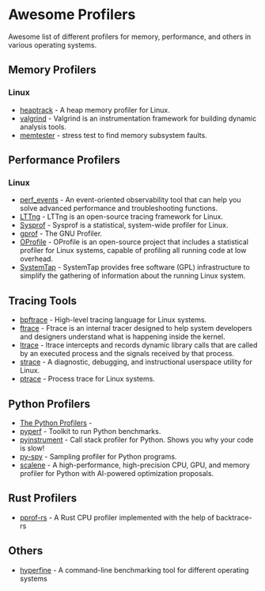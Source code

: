 # Awesome Profilers
Awesome list of different profilers for memory, performance, and others in various operating systems.

## Memory Profilers
### Linux
* [heaptrack](https://github.com/KDE/heaptrack) - A heap memory profiler for Linux.
* [valgrind](https://valgrind.org/) - Valgrind is an instrumentation framework for building dynamic analysis tools.
* [memtester](https://linux.die.net/man/8/memtester) - stress test to find memory subsystem faults.

## Performance Profilers
### Linux
* [perf_events](https://www.brendangregg.com/perf.html) - An event-oriented observability tool that can help you solve advanced performance and troubleshooting functions.
* [LTTng](https://lttng.org/) - LTTng is an open-source tracing framework for Linux.
* [Sysprof](https://www.sysprof.com/) - Sysprof is a statistical, system-wide profiler for Linux.
* [gprof](https://ftp.gnu.org/old-gnu/Manuals/gprof-2.9.1/html_mono/gprof.html) - The GNU Profiler.
* [OProfile](https://oprofile.sourceforge.io/) - OProfile is an open-source project that includes a statistical profiler for Linux systems, capable of profiling all running code at low overhead.
* [SystemTap](https://sourceware.org/systemtap/) - SystemTap provides free software (GPL) infrastructure to simplify the gathering of information about the running Linux system.

## Tracing Tools
* [bpftrace](https://bpftrace.org/) - High-level tracing language for Linux systems.
* [ftrace](https://www.kernel.org/doc/html/v5.0/trace/ftrace.html) - Ftrace is an internal tracer designed to help system developers and designers understand what is happening inside the kernel.
* [ltrace](https://ltrace.org/) - ltrace intercepts and records dynamic library calls that are called by an executed process and the signals received by that process.
* [strace](https://github.com/strace/strace) - A diagnostic, debugging, and instructional userspace utility for Linux.
* [ptrace](https://man7.org/linux/man-pages/man2/ptrace.2.html) - Process trace for Linux systems.

## Python Profilers
* [The Python Profilers](https://docs.python.org/3/library/profile.html) -
* [pyperf](https://github.com/psf/pyperf) - Toolkit to run Python benchmarks.
* [pyinstrument](https://github.com/joerick/pyinstrument) - Call stack profiler for Python. Shows you why your code is slow!
* [py-spy](https://github.com/benfred/py-spy) - Sampling profiler for Python programs.
* [scalene](https://github.com/plasma-umass/scalene) - A high-performance, high-precision CPU, GPU, and memory profiler for Python with AI-powered optimization proposals.

## Rust Profilers
* [pprof-rs](https://github.com/tikv/pprof-rs) - A Rust CPU profiler implemented with the help of backtrace-rs
  
## Others
* [hyperfine](https://github.com/sharkdp/hyperfine) - A command-line benchmarking tool for different operating systems
